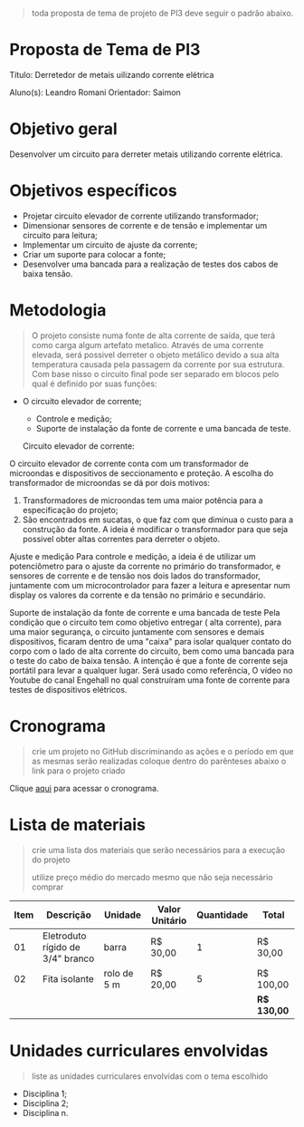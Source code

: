 > toda proposta de tema de projeto de PI3 deve seguir o padrão abaixo.

# Proposta de Tema de PI3
Título: Derretedor de metais uilizando corrente elétrica

Aluno(s): Leandro Romani
Orientador: Saimon

# Objetivo geral
 Desenvolver um circuito para derreter metais utilizando corrente elétrica.

# Objetivos específicos
 - Projetar circuito elevador de corrente utilizando transformador;
 - Dimensionar sensores de corrente e de tensão e implementar um circuito para leitura; 
 - Implementar um circuito de ajuste da corrente;
 - Criar um suporte para colocar a fonte;
 - Desenvolver uma bancada para a realização de testes dos cabos de baixa tensão.

# Metodologia
> O projeto consiste numa fonte de alta corrente de saída, que terá como carga algum artefato metalico. Através de uma corrente elevada, será possivel derreter o objeto metálico devido a sua alta temperatura causada pela passagem da corrente por sua estrutura. Com base nisso o circuito final pode ser separado em blocos pelo qual é definido por suas funções:

- O circuito elevador de corrente;
  - Controle e medição;
  - Suporte de instalação da fonte de corrente e uma bancada de teste.

  Circuito elevador de corrente:

 O circuito elevador de corrente conta com um transformador de microondas e dispositivos de seccionamento e proteção. A escolha do transformador de microondas se dá por dois motivos:
1) Transformadores de microondas tem uma maior potência para a especificação do projeto;
 2) São encontrados em sucatas, o que faz com que diminua o custo para a construção da fonte.
 A ideia é modificar o transformador para que seja possivel obter altas correntes para derreter o objeto.

 Ajuste e medição
 Para controle e medição, a ideia é de utilizar um potenciômetro para o ajuste da corrente no primário do transformador, e sensores de corrente e de tensão nos dois lados do transformador, juntamente com um microcontrolador para fazer a leitura e apresentar num display os valores da corrente e da tensão no primário e secundário.

 Suporte de instalação da fonte de corrente e uma bancada de teste
Pela condição que o circuito tem como objetivo entregar ( alta corrente), para uma maior segurança, o circuito juntamente com sensores e demais dispositivos, ficaram dentro de uma "caixa" para isolar qualquer contato do corpo com o lado de alta corrente do circuito, bem como uma bancada para o teste do cabo de baixa tensão. A intenção é que a fonte de corrente seja portátil para levar a qualquer lugar. Será usado como referência, O vídeo no Youtube do canal Engehall no qual construíram uma fonte de corrente para testes de dispositivos elétricos. 

# Cronograma
> crie um projeto no GitHub discriminando as ações e o período em que as mesmas serão realizadas
> coloque dentro do parênteses abaixo o link para o projeto criado

Clique [aqui](https://github.com/users/sergiopetrovcic/projects/8/views/1?layout=roadmap) para acessar o cronograma.

# Lista de materiais
> crie uma lista dos materiais que serão necessários para a execução do projeto
> 
> utilize preço médio do mercado mesmo que não seja necessário comprar

| Item | Descrição | Unidade | Valor Unitário | Quantidade | Total |
| ---- | ------------- | --- | ------------- | ------------- | ------------- |
|  01  | Eletroduto rígido de 3/4" branco | barra | R$ 30,00 | 1 | R$ 30,00 |
|  02  | Fita isolante | rolo de 5 m | R$ 20,00 | 5 | R$ 100,00 |
|    |  |   |  |  | **R$ 130,00** |

# Unidades curriculares envolvidas
> liste as unidades curriculares envolvidas com o tema escolhido
- Disciplina 1;
- Disciplina 2;
- Disciplina n.
